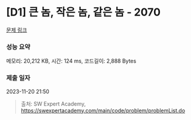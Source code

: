 # [D1] 큰 놈, 작은 놈, 같은 놈 - 2070 

[문제 링크](https://swexpertacademy.com/main/code/problem/problemDetail.do?contestProbId=AV5QQ6qqA40DFAUq) 

### 성능 요약

메모리: 20,212 KB, 시간: 124 ms, 코드길이: 2,888 Bytes

### 제출 일자

2023-11-20 21:50



> 출처: SW Expert Academy, https://swexpertacademy.com/main/code/problem/problemList.do